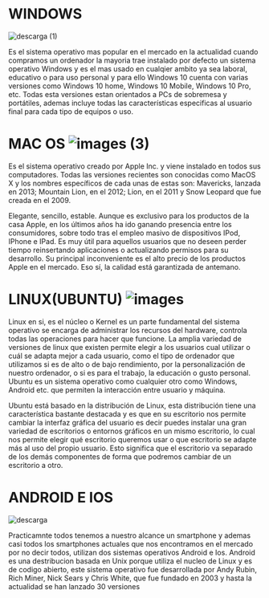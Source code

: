 # WINDOWS
![descarga (1)](https://user-images.githubusercontent.com/71392489/94176047-d11bd380-fe97-11ea-9678-23c8ef09c68b.jpeg)

Es el sistema operativo mas popular en el mercado en la actualidad cuando compramos un ordenador la mayoria trae instalado por defecto un sistema operativo Windows y es el mas usado en cualqier ambito ya sea laboral, educativo o para uso personal y para ello Windows 10 cuenta con varias versiones como Windows 10 home, Windows 10 Mobile, Windows 10 Pro, etc.  Todas esta versiones estan orientados a PCs de sobremesa y portátiles, ademas incluye todas las características especificas al usuario final para cada tipo de equipos o uso.


# MAC OS  ![images (3)](https://user-images.githubusercontent.com/71392489/94177437-ccf0b580-fe99-11ea-87b0-24f9b09459ba.jpeg)

Es el sistema operativo creado por Apple Inc. y viene instalado en todos sus computadores. Todas las versiones recientes son conocidas como MacOS X y los nombres específicos de cada unas de estas son: Mavericks, lanzada en 2013; Mountain Lion, en el 2012; Lion, en el 2011 y Snow Leopard que fue creada en el 2009.


Elegante, sencillo, estable. Aunque es exclusivo para los productos de la casa Apple, en los últimos años ha ido ganando presencia entre los consumidores, sobre todo tras el empleo masivo de dispositivos IPod, IPhone e IPad. Es muy útil para aquellos usuarios que no deseen perder tiempo reinsertando aplicaciones o actualizando permisos para su desarrollo. Su principal inconveniente es el alto precio de los productos Apple en el mercado. Eso sí, la calidad está garantizada de antemano.



# LINUX(UBUNTU)                                                              ![images](https://user-images.githubusercontent.com/71392489/94177051-44721500-fe99-11ea-807e-a3919059b1cb.png)


Linux en si, es el núcleo o Kernel es un parte fundamental del sistema operativo se encarga de administrar los recursos del hardware, controla todas las operaciones para hacer que funcione.
La amplia variedad de versiones de linux que existen permite elegir a los usuarios cual utilizar o cuál se adapta mejor a cada usuario, como el tipo de ordenador que utilizamos si es de alto o de bajo rendimiento, por la personalización de nuestro ordenador, o si es para el trabajo, la educación o gusto personal. 
Ubuntu es un sistema operativo como cualquier otro como Windows, Android etc. que permiten la interacción entre usuario y máquina.

Ubuntu está basado en la distribución de Linux, esta distribución tiene una característica bastante destacada y es que en su escritorio nos permite cambiar la interfaz gráfica del usuario es decir puedes instalar una gran variedad de escritorios o entornos gráficos en un mismo escritorio, lo cual nos permite elegir qué escritorio queremos usar o que escritorio se adapte más al uso del propio usuario. Esto significa que el escritorio va separado de los demás componentes de forma que podremos cambiar de un escritorio a otro.

# ANDROID E IOS 
![descarga](https://user-images.githubusercontent.com/71392489/94179550-f65f1080-fe9c-11ea-99a1-d3ebb6c15456.png)

Practicamnte todos tenemos a nuestro alcance un smartphone y ademas casi todos los smartphones actuales que nos encontramos en el mercado por no decir todos, utilizan dos sistemas operativos Android e Ios.
Android es una destribucion basada en Unix porque utiliza el nucleo de Linux y es de codigo abierto, este sistema operativo fue desarrollada por Andy Rubin, Rich Miner, Nick Sears y Chris White, que fue fundado en 2003 y hasta la actualidad se han lanzado 30 versiones
